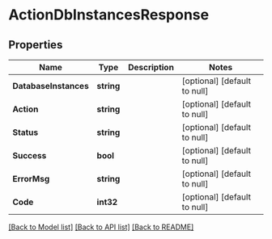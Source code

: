 # ActionDbInstancesResponse

## Properties
Name | Type | Description | Notes
------------ | ------------- | ------------- | -------------
**DatabaseInstances** | **string** |  | [optional] [default to null]
**Action** | **string** |  | [optional] [default to null]
**Status** | **string** |  | [optional] [default to null]
**Success** | **bool** |  | [optional] [default to null]
**ErrorMsg** | **string** |  | [optional] [default to null]
**Code** | **int32** |  | [optional] [default to null]

[[Back to Model list]](../README.md#documentation-for-models) [[Back to API list]](../README.md#documentation-for-api-endpoints) [[Back to README]](../README.md)

